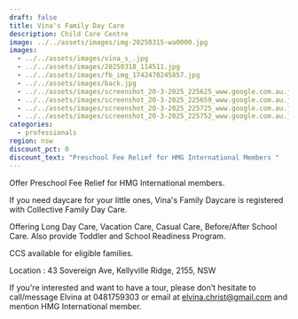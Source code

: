 ```yaml
---
draft: false
title: Vina's Family Day Care
description: Child Care Centre
image: ../../assets/images/img-20250315-wa0000.jpg
images:
  - ../../assets/images/vina_s_.jpg
  - ../../assets/images/20250318_114511.jpg
  - ../../assets/images/fb_img_1742470245857.jpg
  - ../../assets/images/back.jpg
  - ../../assets/images/screenshot_20-3-2025_225625_www.google.com.au.jpeg
  - ../../assets/images/screenshot_20-3-2025_225659_www.google.com.au.jpeg
  - ../../assets/images/screenshot_20-3-2025_225725_www.google.com.au.jpeg
  - ../../assets/images/screenshot_20-3-2025_225752_www.google.com.au.jpeg
categories:
  - professionals
region: nsw
discount_pct: 0
discount_text: "Preschool Fee Relief for HMG International Members "
---
```

Offer Preschool Fee Relief for HMG International members. 

If you need daycare for your little ones, Vina's Family Daycare is registered with Collective Family Day Care. 

Offering Long Day Care, Vacation Care, Casual Care, Before/After School Care. Also provide Toddler and School Readiness Program.

CCS available for eligible families.

Location : 43 Sovereign Ave, Kellyville Ridge, 2155, NSW 

If you're interested and want to have a tour, please don’t hesitate to call/message Elvina at 0481759303 or email at elvina.christ@gmail.com and mention HMG International member.
